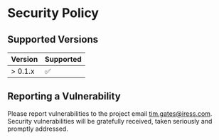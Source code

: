 # Security Policy

## Supported Versions

| Version | Supported          |
| ------- | ------------------ |
| > 0.1.x | :white_check_mark: |

## Reporting a Vulnerability

Please report vulnerabilities to the project email tim.gates@iress.com.
Security vulnerabilities will be gratefully received, taken seriously and
promptly addressed.

